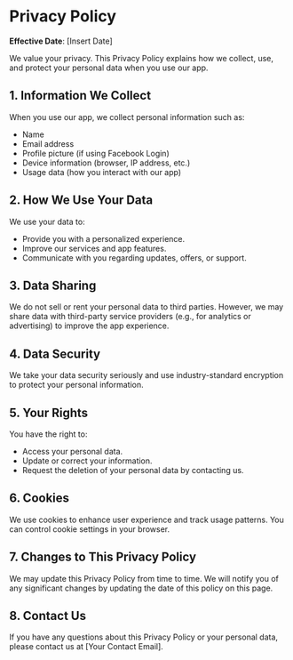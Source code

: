 # Privacy Policy

**Effective Date**: [Insert Date]

We value your privacy. This Privacy Policy explains how we collect, use, and protect your personal data when you use our app.

## 1. Information We Collect
When you use our app, we collect personal information such as:
- Name
- Email address
- Profile picture (if using Facebook Login)
- Device information (browser, IP address, etc.)
- Usage data (how you interact with our app)

## 2. How We Use Your Data
We use your data to:
- Provide you with a personalized experience.
- Improve our services and app features.
- Communicate with you regarding updates, offers, or support.

## 3. Data Sharing
We do not sell or rent your personal data to third parties. However, we may share data with third-party service providers (e.g., for analytics or advertising) to improve the app experience.

## 4. Data Security
We take your data security seriously and use industry-standard encryption to protect your personal information.

## 5. Your Rights
You have the right to:
- Access your personal data.
- Update or correct your information.
- Request the deletion of your personal data by contacting us.

## 6. Cookies
We use cookies to enhance user experience and track usage patterns. You can control cookie settings in your browser.

## 7. Changes to This Privacy Policy
We may update this Privacy Policy from time to time. We will notify you of any significant changes by updating the date of this policy on this page.

## 8. Contact Us
If you have any questions about this Privacy Policy or your personal data, please contact us at [Your Contact Email].

